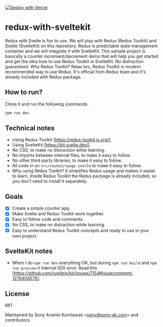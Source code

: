 [![Deploy with Vercel](https://vercel.com/button)](https://vercel.com/new/clone?repository-url=https%3A%2F%2Fgithub.com%2Fsonyarianto%2Fredux-with-sveltekit)

# redux-with-sveltekit

Redux with Svelte is fun to use. We will play with Redux (Redux Toolkit) and Svelte (SvelteKit) on this repository. Redux is predictable state management container and we will integrate it with SvelteKit. This sample project is basically a counter increment/decrement demo that will help you get started and get the idea how to use Redux Toolkit in SvelteKit. No distraction guaranteed. Why Redux Toolkit? Relax bro, Redux Toolkit is modern recommended way to use Redux. It's official from Redux team and it's already included with Redux package.

## How to run?

Clone it and run the following commands.

```bash
npm run dev
```

## Technical notes

- Using Redux Toolkit [https://redux-toolkit.js.org/]
- Using SvelteKit [https://kit.svelte.dev/]
- No CSS, to make no distraction while learning.
- No imports between internal files, to make it easy to follow.
- No other third-party libraries, to make it easy to follow.
- All code in on `src/routes/+page.svelte` to make it easy to follow.
- Why using Redux Toolkit? It simplifies Redux usage and makes it easier to learn. Inside Redux Toolkit the Redux package is already included, so you don't need to install it separately.

## Goals

- [x] Create a simple counter app.
- [x] Make Svelte and Redux Toolkit work together.
- [x] Easy to follow code and comments.
- [x] No CSS, to make no distraction while learning.
- [x] Easy to understand Redux Toolkit concepts and ready to use in your own project.

## SvelteKit notes

- When I do `npm run dev` everything OK, but during `npm run build` and `npm run preview` it Internal 500 error. Read this [https://github.com/sveltejs/kit/issues/7154#issuecomment-1276404576].

## License

MIT

Maintained by Sony Arianto Kurniawan <<sony@sony-ak.com>> and contributors.
